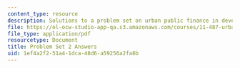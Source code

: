 ```yaml
---
content_type: resource
description: Solutions to a problem set on urban public finance in developing countries.
file: https://ol-ocw-studio-app-qa.s3.amazonaws.com/courses/11-487-urban-public-finance-in-developing-countries-fall-2004/1ef4a2f251a41dca48d6a59256a2fa8b_ps2_ans.pdf
file_type: application/pdf
resourcetype: Document
title: Problem Set 2 Answers
uid: 1ef4a2f2-51a4-1dca-48d6-a59256a2fa8b
---
```

